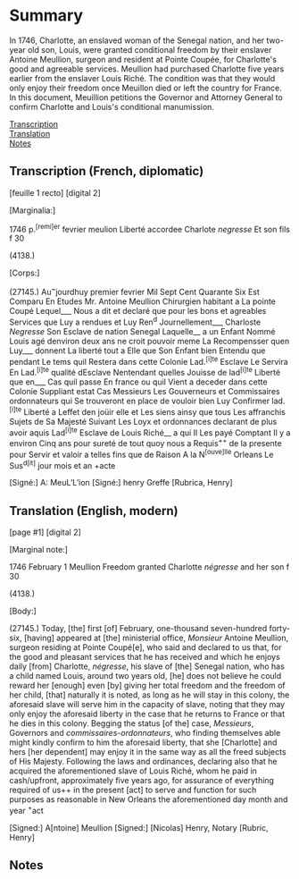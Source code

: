 # Summary   
In 1746, Charlotte, an enslaved woman of the Senegal nation, and her two-year old son, Louis, were granted conditional freedom by their enslaver Antoine Meullion, surgeon and resident at Pointe Coupée, for Charlotte's good and agreeable services. Meullion had purchased Charlotte five years earlier from the enslaver Louis Riché. The condition was that they would only enjoy their freedom once Meuillon died or left the country for France. In this document, Meuillion petitions the Governor and Attorney General to confirm Charlotte and Louis's conditional manumission.
   
[Transcription](#transcription-(French,-diplomatic))  
[Translation](#translation-(English,-modern))  
[Notes](#notes)  
   
## Transcription (French, diplomatic)  


[feuille 1 recto] [digital 2]


[Marginalia:]

1746
p.<sup>[remi]er</sup> fevrier
meulion
Liberté accordee
Charlote *negresse*
Et son fils
f 30

(4138.)


[Corps:]

(27145.)
Au<sup>~</sup>jourdhuy premier fevrier Mil Sept Cent Quarante
Six Est Comparu En Etudes Mr. Antoine Meullion
Chirurgien habitant a La pointe Coupé Lequel___
Nous a dit et declaré que pour les bons et agreables 
Services que Luy a rendues et Luy Ren<sup>d</sup> Journellement___ 
Charloste *Negresse* Son Esclave de nation Senegal Laquelle__
a un Enfant Nommé Louis agé denviron deux ans 
ne croit pouvoir meme La Recompensser quen Luy___
donnent La liberté tout a Elle que Son Enfant bien
Entendu que pendant Le tems quil Restera dans cette
Colonie Lad.<sup>[i]te</sup> Esclave Le Servira En Lad.<sup>[i]te</sup> qualité dEsclave
Nentendant quelles Jouisse de lad<sup>[i]te</sup> Liberté que en___
Cas quil passe En france ou quil Vient a deceder dans
cette Colonie Suppliant estat Cas Messieurs Les
Gouverneurs et Commissaires ordonnateurs qui
Se trouveront en place de vouloir bien Luy Confirmer lad.<sup>[i]te</sup>
Liberté a Leffet den joüir elle et Les siens ainsy
que tous Les affranchis Sujets de Sa Majesté
Suivant Les Loyx et ordonnances declarant
de plus avoir aquis Lad<sup>[i]te</sup> Esclave de Louis Riché__
a qui Il Les payé Comptant Il y a environ
Cinq ans pour sureté de tout quoy nous
a Requis<sup>++</sup> de la presente pour Servir et valoir 
a telles fins que de Raison A la N<sup>[ouve]lle</sup> Orleans
Le Sus<sup>d[it]</sup> jour mois et an +acte


[Signé:] A: MeuL’L’ion
[Signé:] henry Greffe [Rubrica, Henry] 


## Translation (English, modern)  


[page #1] [digital 2]


[Marginal note:]

1746
February 1
Meullion
Freedom granted
Charlotte *négresse*
and her son
f 30

(4138.)


[Body:]

(27145.)
Today, [the] first [of] February, one-thousand seven-hundred forty-
six, [having] appeared at [the] ministerial office, *Monsieur* Antoine Meullion,
surgeon residing at Pointe Coupé[e], who 
said and declared to us that, for the good and pleasant 
services that he has received and which he enjoys daily [from]
Charlotte, *négresse*, his slave of [the] Senegal nation, who 
has a child named Louis, around two years old, 
[he] does not believe he could reward her [enough] even [by] 
giving her total freedom and the freedom of her child,
[that] naturally it is noted, as long as he will stay in this 
colony, the aforesaid slave will serve him in the capacity of slave, 
noting that they may only enjoy the aforesaid liberty in 
the case that he returns to France or that he dies in 
this colony. Begging the status [of the] case, *Messieurs*, 
Governors and *commissaires-ordonnateurs*, who
finding themselves able might kindly confirm to him the aforesaid
liberty, that she [Charlotte] and hers [her dependent] may enjoy it in the same way as all the freed subjects of His Majesty. 
Following the laws and ordinances, declaring 
also that he acquired the aforementioned slave of Louis Riché,
whom he paid in cash/upfront, approximately 
five years ago, for assurance of everything required of us++ in the present [act] to serve and function 
for such purposes as reasonable in New Orleans
the aforementioned day month and year <sup>+</sup>act

[Signed:] A[ntoine] Meullion
[Signed:] [Nicolas] Henry, Notary [Rubric, Henry]


## Notes
